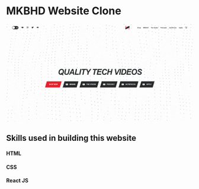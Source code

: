 # MKBHD Website Clone

![Alt text](mkbhd-web.png)

## Skills used in building this website

#### HTML

#### CSS

#### React JS

